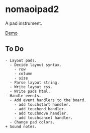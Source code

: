 # nomaoipad2

A pad instrument.

[Demo](https://tkojitu.github.io/nomaoipad2/)

## To Do

	- Layout pads.
	  - Decide layout syntax.
	    - row
	    - column
	    - size
	  - Parse layout string.
	  - Write layout css.
	  - Write pads html.
	- Handle events.
	  - Add event handlers to the board.
	    - add touchstart handler.
	    - add touchend handler.
	    - add touchmove handler.
	    - add touchcancel handler.
	  - Change pad colors.
	+ Sound notes.

